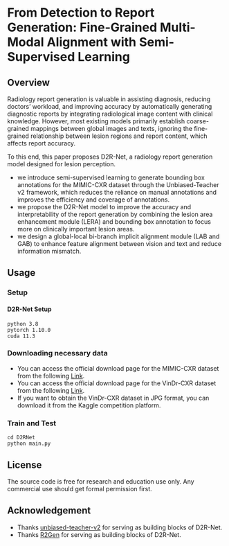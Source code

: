 # From Detection to Report Generation: Fine-Grained Multi-Modal Alignment with Semi-Supervised Learning
 ## Overview
 
 Radiology report generation is valuable in assisting diagnosis, reducing doctors’ workload, and improving accuracy by automatically generating diagnostic reports by integrating radiological image content with clinical knowledge. However, most existing models primarily establish coarse-grained mappings between global images and texts, ignoring the fine-grained relationship between lesion regions and report content, which affects report accuracy. 
 
 To this end, this paper proposes D2R-Net, a radiology report generation model designed for lesion perception.  
 
 - we introduce semi-supervised learning to generate bounding box annotations for the MIMIC-CXR dataset through the Unbiased-Teacher v2 framework, which reduces the reliance on manual annotations and improves the efficiency and coverage of annotations.
 - we propose the D2R-Net model to improve the accuracy and interpretability of the report generation by combining the lesion area enhancement module (LERA) and bounding box annotation to focus more on clinically important lesion areas.
 - we design a global-local bi-branch implicit alignment module (LAB and GAB) to enhance feature alignment between vision and text and reduce information mismatch. 
 
 ## Usage
 ### Setup
 #### D2R-Net Setup
 ```
 python 3.8
 pytorch 1.10.0
 cuda 11.3
 ```
 ### Downloading necessary data
- You can access the official download page for the MIMIC-CXR dataset from the following [Link](https://physionet.org/content/mimic-cxr/2.0.0/).
- You can access the official download page for the VinDr-CXR dataset from the following [Link](https://physionet.org/content/vindr-cxr/1.0.0/).
- If you want to obtain the VinDr-CXR dataset in JPG format, you can download it from the Kaggle competition platform.
 ### Train and Test
 ```
 cd D2RNet
 python main.py
 ```
 
 ##  License
 The source code is free for research and education use only. Any commercial use should get formal permission first.
 
 ## Acknowledgement
- Thanks [unbiased-teacher-v2](https://github.com/facebookresearch/unbiased-teacher-v2) for serving as building blocks of D2R-Net.
- Thanks [R2Gen](https://github.com/zhjohnchan/R2Gen) for serving as building blocks of D2R-Net.
